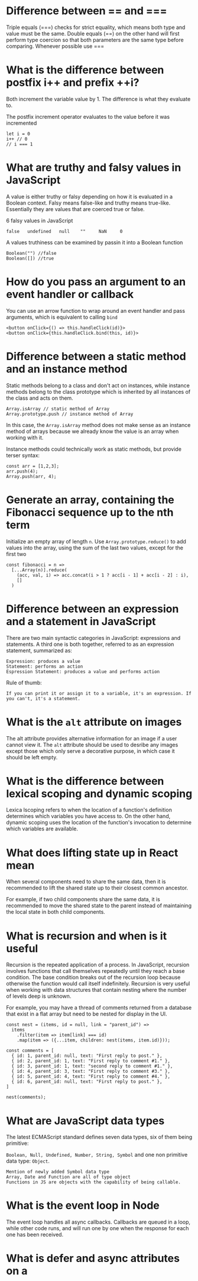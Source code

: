 # Difference between == and ===
  Triple equals (===) checks for strict equality, which means both type and value must be the same. Double equals (==) on the other hand will first perform type coercion so that both parameters are the same type before comparing. Whenever possible use ===

# What is the difference between postfix i++ and prefix ++i?
  Both increment the variable value by 1. The difference is what they evaluate to. 

  The postfix increment operator evaluates to the value before it was incremented

    let i = 0
    i++ // 0
    // i === 1

# What are truthy and falsy values in JavaScript
  A value is either truthy or falsy depending on how it is evaluated in a Boolean context. Falsy means false-like and truthy means true-like. Essentially they are values that are coerced true or false.

  6 falsy values in JavaScript
    
    false   undefined   null    ""     NaN     0

  A values truthiness can be examined by passin it into a Boolean function

    Boolean("") //false
    Boolean([]) //true

# How do you pass an argument to an event handler or callback
  You can use an arrow function to wrap around an event handler and pass arguments, which is equivalent to calling `bind`

    <button onClick={() => this.handleClick(id)}>
    <button onClick={this.handleClick.bind(this, id)}>

# Difference between a static method and an instance method
  Static methods belong to a class and don't act on instances, while instance methods belong to the class prototype which is inherited by all instances of the class and acts on them.

    Array.isArray // static method of Array
    Array.prototype.push // instance method of Array

  In this case, the `Array.isArray` method does not make sense as an instance method of arrays because we already know the value is an array when working with it.

  Instance methods could technically work as static methods, but provide terser syntax:

    const arr = [1,2,3];
    arr.push(4);
    Array.push(arr, 4);

# Generate an array, containing the Fibonacci sequence up to the nth term
  Initialize an empty array of length `n`. Use `Array.prototype.reduce()` to add values into the array, using the sum of the last two values, except for the first two

    const fibonacci = n =>
      [...Array(n)].reduce(
        (acc, val, i) => acc.concat(i > 1 ? acc[i - 1] + acc[i - 2] : i),
        []
      )

# Difference between an expression and a statement in JavaScript
  There are two main syntactic categories in JavaScript: expressions and statements. A third one is both together, referred to as an expression statement, summarized as:

    Expression: produces a value
    Statement: performs an action
    Espression Statement: produces a value and performs action

  Rule of thumb: 
  
  `If you can print it or assign it to a variable, it's an expression. If you can't, it's a statement.`

# What is the `alt` attribute on images
  The alt attribute provides alternative information for an image if a user cannot view it. The `alt` attribute should be used to desribe any images except those which only serve a decorative purpose, in which case it should be left empty.

# What is the difference between lexical scoping and dynamic scoping
  Lexica lscoping refers to when the location of a function's definition determines which variables you have access to. On the other hand, dynamic scoping uses the location of the function's invocation to determine which variables are available.

# What does lifting state up in React mean
  When several components need to share the same data, then it is recommended to lift the shared state up to their closest common ancestor. 

  For example, if two child components share the same data, it is recommended to move the shared state to the parent instead of maintaining the local state in both child components.

# What is recursion and when is it useful
  Recursion is the repeated application of a process. In JavaScript, recursion involves functions that call themselves repeatedly until they reach a base condition. The base condition breaks out of the recursion loop because otherwise the function would call itself indefinitely. Recursion is very useful when working with data structures that contain nesting where the number of levels deep is unknown.

  For example, you may have a thread of comments returned from a database that exist in a flat array but need to be nested for display in the UI.

    const nest = (items, id = null, link = "parent_id") =>
      items
        .filter(item => item[link] === id)
        .map(item => ({...item, children: nest(items, item.id)}));

    const comments = [
      { id: 1, parent_id: null, text: "First reply to post." },
      { id: 2, parent_id: 1, text: "First reply to comment #1." },
      { id: 3, parent_id: 1, text: "second reply to comment #1." },
      { id: 4, parent_id: 3, text: "First reply to comment #3." },
      { id: 5, parent_id: 4, text: "First reply to comment #4." },
      { id: 6, parent_id: null, text: "First reply to post." },
    ]

    nest(comments);

# What are JavaScript data types
  The latest ECMAScript standard defines seven data types, six of them being primitive: 
  
  `Boolean, Null, Undefined, Number, String, Symbol` and one non primitive data type: `Object`.

    Mention of newly added Symbol data type
    Array, Date and Function are all of type object
    Functions in JS are objects with the capability of being callable.

# What is the event loop in Node
  The event loop handles all async callbacks. Callbacks are queued in a loop, while other code runs, and will run one by one when the response for each one has been received.

# What is defer and async attributes on a <script> tag
  If neither attribute is present, the script is downloaded and executed synchronously, and will halt parsing of the document until it has finished executing. 

  The `defer` attribute downloads the script while the document is still parsing but waits until the document has finished parsing before executing it.

  `async` attribute downloads the script during parsing the document but will pause the parser to execute the script before it has fully finished parsing. `async` scripts will not necessarily execute in order.

# In which states can a Promise be
  A Promise is in one of these states: 
    pending: initial state, neither fulfilled nor rejected.
    fulfilled: meaning that the operation completed successfully.
    rejected: the operation failed.

